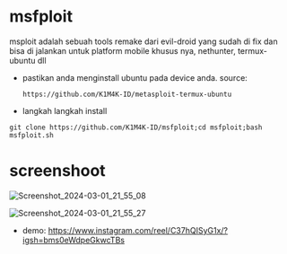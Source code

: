 # msfploit
msploit adalah sebuah tools remake dari evil-droid yang sudah di fix dan bisa di jalankan untuk platform mobile khusus nya, nethunter, termux-ubuntu dll 

- pastikan anda menginstall ubuntu pada device anda.
  source:
  ```
  https://github.com/K1M4K-ID/metasploit-termux-ubuntu
  ```
  
- langkah langkah install
```
git clone https://github.com/K1M4K-ID/msfploit;cd msfploit;bash msfploit.sh
```

# screenshoot
![Screenshot_2024-03-01_21_55_08](https://github.com/K1M4K-ID/msfploit/assets/46388169/10441706-1bfa-4a53-9644-278a11f9e23b)

![Screenshot_2024-03-01_21_55_27](https://github.com/K1M4K-ID/msfploit/assets/46388169/549b7b8d-d88e-4b32-8405-51136dd9d1c3)

- demo:
  https://www.instagram.com/reel/C37hQISyG1x/?igsh=bms0eWdpeGkwcTBs
